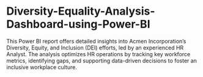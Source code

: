 # Diversity-Equality-Analysis-Dashboard-using-Power-BI
This Power BI report offers detailed insights into Acmen Incorporation’s Diversity, Equity, and Inclusion (DEI) efforts, led by an experienced HR Analyst. The analysis optimizes HR operations by tracking key workforce metrics, identifying gaps, and supporting data-driven decisions to foster an inclusive workplace culture.
